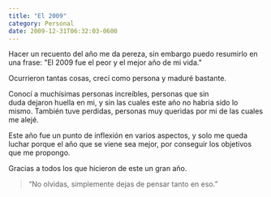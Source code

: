 ```yaml
---
title: "El 2009"
category: Personal
date: 2009-12-31T06:32:03-0600
---
```


Hacer un recuento del año me da pereza, sin embargo puedo resumirlo en una frase: &#34;El 2009 fue el peor y el mejor año de mi vida.&#34;

Ocurrieron tantas cosas, crecí como persona y maduré bastante.

Conocí a muchísimas personas increíbles, personas que sin duda dejaron huella en mi, y sin las cuales este año no habria sido lo mismo. También tuve perdidas, personas muy queridas por mi de las cuales me alejé.

 Este año fue un punto de inflexión en varios aspectos, y solo me queda luchar porque el año que se viene sea mejor, por conseguir los objetivos que me propongo.

Gracias a todos los que hicieron de este un gran año.

> “No olvidas, simplemente dejas de pensar tanto en eso.”